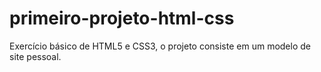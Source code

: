 # primeiro-projeto-html-css
Exercício básico de HTML5 e CSS3, o projeto consiste em um modelo de site pessoal.
